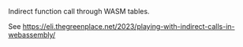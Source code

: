 Indirect function call through WASM tables.

See https://eli.thegreenplace.net/2023/playing-with-indirect-calls-in-webassembly/